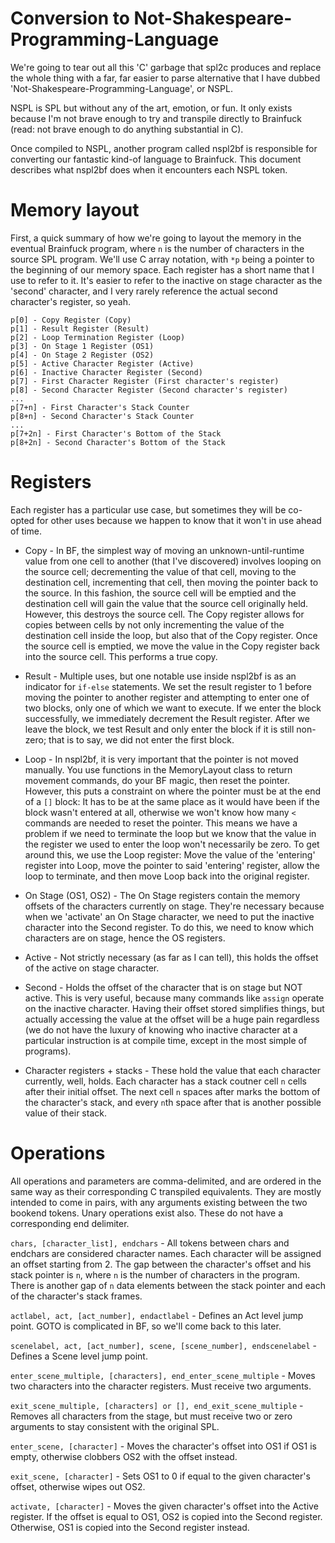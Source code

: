 Conversion to Not-Shakespeare-Programming-Language
==================================================
We're going to tear out all this 'C' garbage that spl2c produces and replace the whole thing with a far, far easier to parse alternative that I have dubbed 'Not-Shakespeare-Programming-Language', or NSPL.

NSPL is SPL but without any of the art, emotion, or fun. It only exists because I'm not brave enough to try and transpile directly to Brainfuck (read: not brave enough to do anything substantial in C).

Once compiled to NSPL, another program called nspl2bf is responsible for converting our fantastic kind-of language to Brainfuck. This document describes what nspl2bf does when it encounters each NSPL token.

Memory layout
=============
First, a quick summary of how we're going to layout the memory in the eventual Brainfuck program, where `n` is the number of characters in the source SPL program. We'll use C array notation, with `*p` being a pointer to the beginning of our memory space. Each register has a short name that I use to refer to it. It's easier to refer to the inactive on stage character as the 'second' character, and I very rarely reference the actual second character's register, so yeah.

    p[0] - Copy Register (Copy)
    p[1] - Result Register (Result)
    p[2] - Loop Termination Register (Loop)
    p[3] - On Stage 1 Register (OS1)
    p[4] - On Stage 2 Register (OS2)
    p[5] - Active Character Register (Active)
    p[6] - Inactive Character Register (Second)
    p[7] - First Character Register (First character's register)
    p[8] - Second Character Register (Second character's register)
    ...
    p[7+n] - First Character's Stack Counter
    p[8+n] - Second Character's Stack Counter
    ...
    p[7+2n] - First Character's Bottom of the Stack
    p[8+2n] - Second Character's Bottom of the Stack

Registers
=========
Each register has a particular use case, but sometimes they will be co-opted for other uses because we happen to know that it won't in use ahead of time.

* Copy - In BF, the simplest way of moving an unknown-until-runtime value from one cell to another (that I've discovered) involves looping on the source cell; decrementing the value of that cell, moving to the destination cell, incrementing that cell, then moving the pointer back to the source. In this fashion, the source cell will be emptied and the destination cell will gain the value that the source cell originally held. However, this destroys the source cell. The Copy register allows for copies between cells by not only incrementing the value of the destination cell inside the loop, but also that of the Copy register. Once the source cell is emptied, we move the value in the Copy register back into the source cell. This performs a true copy.

* Result - Multiple uses, but one notable use inside nspl2bf is as an indicator for `if-else` statements. We set the result register to 1 before moving the pointer to another register and attempting to enter one of two blocks, only one of which we want to execute. If we enter the block successfully, we immediately decrement the Result register. After we leave the block, we test Result and only enter the block if it is still non-zero; that is to say, we did not enter the first block.

* Loop - In nspl2bf, it is very important that the pointer is not moved manually. You use functions in the MemoryLayout class to return movement commands, do your BF magic, then reset the pointer. However, this puts a constraint on where the pointer must be at the end of a `[]` block: It has to be at the same place as it would have been if the block wasn't entered at all, otherwise we won't know how many `<` commands are needed to reset the pointer. This means we have a problem if we need to terminate the loop but we know that the value in the register we used to enter the loop won't necessarily be zero. To get around this, we use the Loop register: Move the value of the 'entering' register into Loop, move the pointer to said 'entering' register, allow the loop to terminate, and then move Loop back into the original register.

* On Stage (OS1, OS2) - The On Stage registers contain the memory offsets of the characters currently on stage. They're necessary because when we 'activate' an On Stage character, we need to put the inactive character into the Second register. To do this, we need to know which characters are on stage, hence the OS registers.

* Active - Not strictly necessary (as far as I can tell), this holds the offset of the active on stage character.

* Second - Holds the offset of the character that is on stage but NOT active. This is very useful, because many commands like `assign` operate on the inactive character. Having their offset stored simplifies things, but actually accessing the value at the offset will be a huge pain regardless (we do not have the luxury of knowing who inactive character at a particular instruction is at compile time, except in the most simple of programs).

* Character registers + stacks - These hold the value that each character currently, well, holds. Each character has a stack coutner cell `n` cells after their initial offset. The next cell `n` spaces after marks the bottom of the character's stack, and every `n`th space after that is another possible value of their stack.

Operations
==========
All operations and parameters are comma-delimited, and are ordered in the same way as their corresponding C transpiled equivalents. They are mostly intended to come in pairs, with any arguments existing between the two bookend tokens. Unary operations exist also. These do not have a corresponding end delimiter.

`chars, [character_list], endchars` - All tokens between chars and endchars are considered character names. Each character will be assigned an offset starting from 2. The gap between the character's offset and his stack pointer is `n`, where `n` is the number of characters in the program. There is another gap of `n` data elements between the stack pointer and each of the character's stack frames.

`actlabel, act, [act_number], endactlabel` - Defines an Act level jump point. GOTO is complicated in BF, so we'll come back to this later.

`scenelabel, act, [act_number], scene, [scene_number], endscenelabel` - Defines a Scene level jump point.

`enter_scene_multiple, [characters], end_enter_scene_multiple` - Moves two characters into the character registers. Must receive two arguments.

`exit_scene_multiple, [characters] or [], end_exit_scene_multiple` - Removes all characters from the stage, but must receive two or zero arguments to stay consistent with the original SPL.

`enter_scene, [character]` - Moves the character's offset into OS1 if OS1 is empty, otherwise clobbers OS2 with the offset instead.

`exit_scene, [character]` - Sets OS1 to 0 if equal to the given character's offset, otherwise wipes out OS2.

`activate, [character]` - Moves the given character's offset into the Active register. If the offset is equal to OS1, OS2 is copied into the Second register. Otherwise, OS1 is copied into the Second register instead.